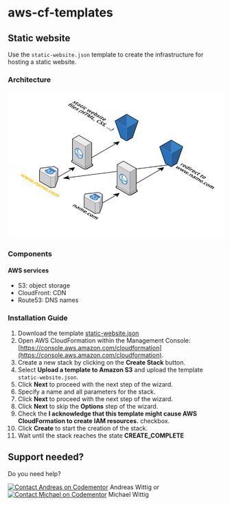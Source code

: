 # aws-cf-templates

## Static website

Use the `static-website.json` template to create the infrastructure for hosting a static website. 

### Architecture

![Architecture](./static-website.png?raw=true "Architecture")

### Components

#### AWS services

* S3: object storage
* CloudFront: CDN
* Route53: DNS names

### Installation Guide

1. Download the template [static-website.json](https://raw.githubusercontent.com/widdix/aws-cf-templates/master/static-website/static-website.json)
1. Open AWS CloudFormation within the Management Console: [https://console.aws.amazon.com/cloudformation](https://console.aws.amazon.com/cloudformation).
1. Create a new stack by clicking on the **Create Stack** button.
1. Select **Upload a template to Amazon S3** and upload the template `static-website.json`.
1. Click **Next** to proceed with the next step of the wizard.
1. Specify a name and all parameters for the stack.
1. Click **Next** to proceed with the next step of the wizard.
1. Click **Next** to skip the **Options** step of the wizard.
1. Check the **I acknowledge that this template might cause AWS CloudFormation to create IAM resources.** checkbox.
1. Click **Create** to start the creation of the stack.
1. Wait until the stack reaches the state **CREATE_COMPLETE**

## Support needed?

Do you need help?

[![Contact Andreas on Codementor](https://cdn.codementor.io/badges/contact_me_github.svg)](https://www.codementor.io/andreaswittig) Andreas Wittig or [![Contact Michael on Codementor](https://cdn.codementor.io/badges/contact_me_github.svg)](https://www.codementor.io/michaelwittig) Michael Wittig

